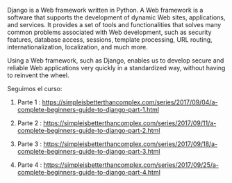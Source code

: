 Django is a Web framework written in Python. A Web framework is a software that supports the development of dynamic Web sites, applications, and services. It provides a set of tools and functionalities that solves many common problems associated with Web development, such as security features, database access, sessions, template processing, URL routing, internationalization, localization, and much more.

Using a Web framework, such as Django, enables us to develop secure and reliable Web applications very quickly in a standardized way, without having to reinvent the wheel.

Seguimos el curso:

1. Parte 1 : 
https://simpleisbetterthancomplex.com/series/2017/09/04/a-complete-beginners-guide-to-django-part-1.html

2. Parte 2 :
https://simpleisbetterthancomplex.com/series/2017/09/11/a-complete-beginners-guide-to-django-part-2.html

3. Parte 3 :
https://simpleisbetterthancomplex.com/series/2017/09/18/a-complete-beginners-guide-to-django-part-3.html

4. Parte 4 :
https://simpleisbetterthancomplex.com/series/2017/09/25/a-complete-beginners-guide-to-django-part-4.html

